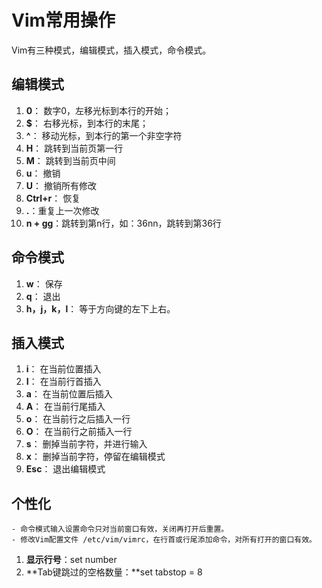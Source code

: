 # Vim常用操作 #

Vim有三种模式，编辑模式，插入模式，命令模式。

## 编辑模式 ##
1. **0**： 数字0，左移光标到本行的开始；
2. **$**： 右移光标，到本行的末尾；
3. **^**： 移动光标，到本行的第一个非空字符
4. **H**： 跳转到当前页第一行
5. **M**： 跳转到当前页中间
6. **u**： 撤销
7. **U**： 撤销所有修改
8. **Ctrl+r**： 恢复
9. **.**：重复上一次修改
10. **n + gg**：跳转到第n行，如：36nn，跳转到第36行

## 命令模式 ##
1. **w**： 保存
2. **q**： 退出
3. **h，j，k，l**： 等于方向键的左下上右。

## 插入模式 ##
1. **i**： 在当前位置插入
2. **I**： 在当前行首插入
3. **a**： 在当前位置后插入
4. **A**： 在当前行尾插入
5. **o**： 在当前行之后插入一行
6. **O**： 在当前行之前插入一行
7. **s**： 删掉当前字符，并进行输入
8. **x**： 删掉当前字符，停留在编辑模式
9. **Esc**： 退出编辑模式



## 个性化 ##
	
	- 命令模式输入设置命令只对当前窗口有效，关闭再打开后重置。
	- 修改Vim配置文件 /etc/vim/vimrc，在行首或行尾添加命令，对所有打开的窗口有效。

1. **显示行号**：set number
2. **Tab键跳过的空格数量：**set tabstop = 8